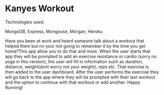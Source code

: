 # Kanyes Workout

Technologies used:

MongoDB,
Express,
Mongoose,
Morgan,
Heroku 

Have you been at work and heard someone talk about a workout that helped them but no your not going to remember it by the time you get home?This app allow you to do that and more. When the user starts that app they will be prompted to add an exercise resistance or cardio (sorry no yoga in this version), the user will fill in information such as duration, distance, weight(dont worry not your weight), reps etc. That exercise is then added to the user dashboard. After the user performs the exercise they will go back to the app where they will be prompted with their last workout and the option to continue with that workout or add another. Happy Running!
